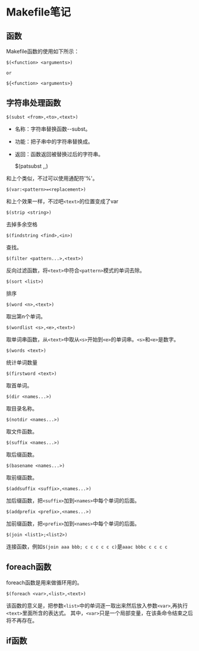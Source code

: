 # Makefile笔记

## 函数

Makefile函数的使用如下所示：

    $(<function> <arguments>)

    or

    ${<function> <arguments>}

## 字符串处理函数

    $(subst <from>,<to>,<text>)

- 名称：字符串替换函数--subst。
- 功能：把子串<text>中的<from>字符串替换成<to>。
- 返回：函数返回被替换过后的字符串。

    $(patsubst <pattern>,<replacement>,<text>)

和上个类似，不过可以使用通配符'%'。

    $(var:<pattern>=<replacement>)

和上个效果一样，不过吧`<text>`的位置变成了var

    $(strip <string>)

去掉多余空格

    $(findstring <find>,<in>)

查找。

    $(filter <pattern...>,<text>)

反向过滤函数，将`<text>`中符合`<pattern>`模式的单词去除。

    $(sort <list>)

排序

    $(word <n>,<text>)

取出第n个单词。

    $(wordlist <s>,<e>,<text>)

取单词串函数，从`<text>`中取从`<s>`开始到`<e>`的单词串。`<s>`和`<e>`是数字。

    $(words <text>)

统计单词数量

    $(firstword <text>)

取首单词。

    $(dir <names...>)

取目录名称。

    $(notdir <names...>)

取文件函数。

    $(suffix <names...>)

取后缀函数。

    $(basename <names...>)

取前缀函数。

    $(addsuffix <suffix>,<names...>)

加后缀函数，把`<suffix>`加到`<names>`中每个单词的后面。

    $(addprefix <prefix>,<names...>)

加前缀函数，把`<prefix>`加到`<names>`中每个单词的后面。

    $(join <list1>;<list2>)

连接函数，例如`$(join aaa bbb; c c c c c c)`是`aaac bbbc c c c c`

## foreach函数

foreach函数是用来做循环用的。

    $(foreach <var>,<list>,<text>)

该函数的意义是，把参数`<list>`中的单词逐一取出来然后放入参数`<var>`,再执行`<text>`里面所含的表达式。
其中，`<var>`只是一个局部变量，在该条命令结束之后将不再存在。

## if函数

